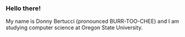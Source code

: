### Hello there! 
My name is Donny Bertucci (pronounced BURR-TOO-CHEE) and I am studying computer science at Oregon State University.
